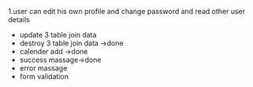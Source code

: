 1.user can edit his own  profile and change password and read other user details
- update 3 table join data
- destroy 3 table join data ->done
- calender add ->done
- success massage->done
- error massage 
- form validation
